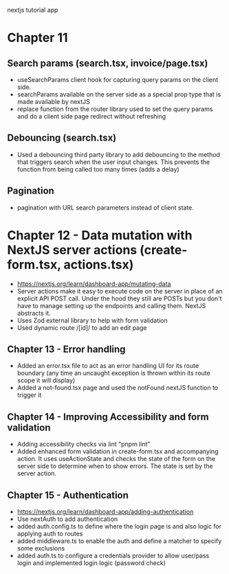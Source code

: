 nextjs tutorial app

# Chapter 11

## Search params (search.tsx, invoice/page.tsx)
- useSearchParams client hook for capturing query params on the client side.  
- searchParams available on the server side as a special prop type that is made available by nextJS
- replace function from the router library used to set the query params and do a client side page redirect without refreshing

## Debouncing (search.tsx) 
- Used a debouncing third party library to add debouncing to the method that triggers search when the user input changes.  This prevents the function from being called too many times (adds a delay)

## Pagination
- pagination with URL search parameters instead of client state.

# Chapter 12 - Data mutation with NextJS server actions (create-form.tsx, actions.tsx)
- https://nextjs.org/learn/dashboard-app/mutating-data
- Server actions make it easy to execute code on the server in place of an explicit API POST call.  Under the hood they still are POSTs but you don't have to manage setting up the endpoints and calling them.  NextJS abstracts it.
- Uses Zod external library to help with form validation
- Used dynamic route /[id]/ to add an edit page

## Chapter 13 - Error handling
- Added an error.tsx file to act as an error handling UI for its route boundary (any time an uncaught exception is thrown within its route scope it will display)
- Added a not-found.tsx page and used the notFound nextJS function to trigger it

## Chapter 14 - Improving Accessibility and form validation
- Adding accessibility checks via lint "pnpm lint"
- Added enhanced form validation in create-form.tsx and accompanying action.  It uses useActionState and checks the state of the form on the server side to determine when to show errors.  The state is set by the server action.

## Chapter 15 - Authentication
- https://nextjs.org/learn/dashboard-app/adding-authentication
- Use nextAuth to add authentication
- added auth.config.ts to define where the login page is and also logic for applying auth to routes
- added middleware.ts to enable the auth and define a matcher to specify some exclusions
- added auth.ts to configure a credentials provider to allow user/pass login and implemented login logic (password check)